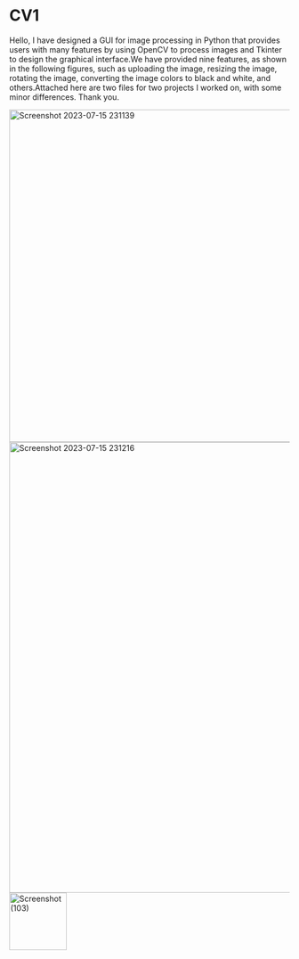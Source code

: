 # CV1
Hello, I have designed a GUI for image processing in Python that provides users with many features by using OpenCV to process images and Tkinter to design the graphical interface.We have provided nine features, as shown in the following figures, such as uploading the image, resizing the image, rotating the image, converting the image colors to black and white, and others.Attached here are two files for two projects I worked on, with some minor differences. Thank you.


<img width="597" alt="Screenshot 2023-07-15 231139" src="https://github.com/iamjad09/CV1/assets/134564266/eb422eca-52de-4f07-ad3d-17f1a24f5935">
<img width="809" alt="Screenshot 2023-07-15 231216" src="https://github.com/iamjad09/CV1/assets/134564266/c829fb4b-ee3b-47aa-84af-a28e0fea6873">
<img width="103" alt="Screenshot (103)" src="https://github.com/iamjad09/CV1/assets/134564266/c829fb4b-ee3b-47aa-84af-a28e0fea6873">

